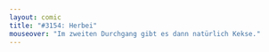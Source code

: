 ```yaml
---
layout: comic
title: "#3154: Herbei"
mouseover: "Im zweiten Durchgang gibt es dann natürlich Kekse."
---
```

